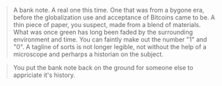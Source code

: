 >A bank note. A real one this time. One that was from a bygone era, before the globalization
use and acceptance of Bitcoins came to be. A thin piece of paper, you suspect, made from a 
blend of materials. What was once green has long been faded by the surrounding environment 
and time. You can faintly make out the number "1" and "0". A tagline of sorts is not longer
legible, not without the help of a microscope and perharps a historian on the subject.

>You put the bank note back on the ground for someone else to appriciate it's history.
